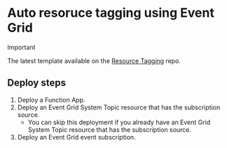 # Auto resoruce tagging using Event Grid

> [!IMPORTANT]
> The latest template available on the [Resource Tagging](https://github.com/tksh164/azure-resource-tagging) repo.

## Deploy steps

1. Deploy a Function App.
2. Deploy an Event Grid System Topic resource that has the subscription source.
    - You can skip this deployment if you already have an Event Grid System Topic resource that has the subscription source.
3. Deploy an Event Grid event subscription.
